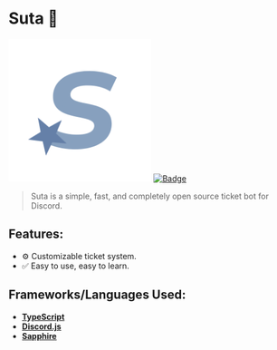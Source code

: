 # **Suta 💫**

<img src="assets/logo.png" width=50%></img>
[![Badge](https://forthebadge.com/images/badges/made-with-typescript.svg)](https://forthebadge.com)

> Suta is a simple, fast, and completely open source ticket bot for Discord.

## **Features:**

- ⚙️ Customizable ticket system.
- ✅ Easy to use, easy to learn.

## **Frameworks/Languages Used:**

- **[TypeScript](https://www.typescriptlang.org/)**
- **[Discord.js](https://www.discord.js.org/)**
- **[Sapphire](https://npmjs.com/package/@sapphire/framework)**

